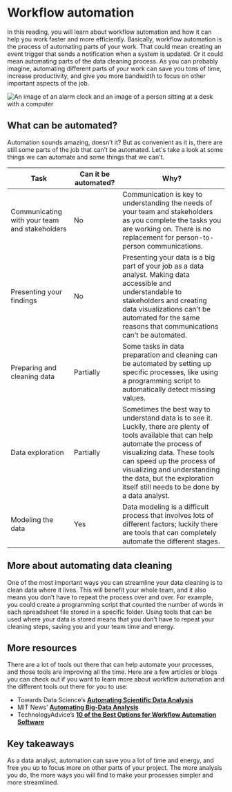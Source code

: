 # Workflow automation

In this reading, you will learn about workflow automation and how it can help you work faster and more efficiently. Basically, workflow automation is the process of automating parts of your work. That could mean creating an event trigger that sends a notification when a system is updated. Or it could mean automating parts of the data cleaning process. As you can probably imagine, automating different parts of your work can save you tons of time, increase productivity, and give you more bandwidth to focus on other important aspects of the job.

![An image of an alarm clock and an image of a person sitting at a desk with a computer](https://d3c33hcgiwev3.cloudfront.net/imageAssetProxy.v1/rgrPvRbvSxCKz70W74sQQw_3180a771074745fea045df7ce7340d86_Screen-Shot-2021-01-25-at-1.37.53-PM.png?expiry=1720310400000&hmac=hSxeSqI60erGvi8PZVBZATr-2BuUr4MXC8Pdk4lJ1xI)

## What can be automated?

Automation sounds amazing, doesn’t it? But as convenient as it is, there are still some parts of the job that can’t be automated. Let's take a look at some things we can automate and some things that we can’t.

| **Task**                                | **Can it be automated?** | **Why?**                                                                                                                                                                                                                                                                                                    |
| --------------------------------------------- | ------------------------------ | ----------------------------------------------------------------------------------------------------------------------------------------------------------------------------------------------------------------------------------------------------------------------------------------------------------------- |
| Communicating with your team and stakeholders | No                             | Communication is key to understanding the needs of your team and stakeholders as you complete the tasks you are working on. There is no replacement for person-to-person communications.                                                                                                                          |
| Presenting your findings                      | No                             | Presenting your data is a big part of your job as a data analyst. Making data accessible and understandable to stakeholders and creating data visualizations can’t be automated for the same reasons that communications can’t be automated.                                                                    |
| Preparing and cleaning data                   | Partially                      | Some tasks in data preparation and cleaning can be automated by setting up specific processes, like using a programming script to automatically detect missing values.                                                                                                                                            |
| Data exploration                              | Partially                      | Sometimes the best way to understand data is to see it. Luckily, there are plenty of tools available that can help automate the process of visualizing data. These tools can speed up the process of visualizing and understanding the data, but the exploration itself still needs to be done by a data analyst. |
| Modeling the data                             | Yes                            | Data modeling is a difficult process that involves lots of different factors; luckily there are tools that can completely automate the different stages.                                                                                                                                                          |

## More about automating data cleaning

One of the most important ways you can streamline your data cleaning is to clean data where it lives. This will benefit your whole team, and it also means you don’t have to repeat the process over and over. For example, you could create a programming script that counted the number of words in each spreadsheet file stored in a specific folder. Using tools that can be used where your data is stored means that you don’t have to repeat your cleaning steps, saving you and your team time and energy.

## More resources

There are a lot of tools out there that can help automate your processes, and those tools are improving all the time. Here are a few articles or blogs you can check out if you want to learn more about workflow automation and the different tools out there for you to use:

* Towards Data Science’s [**Automating Scientific Data Analysis**](https://towardsdatascience.com/automating-scientific-data-analysis-part-1-c9979cd0817e "This link takes you to a Toward Data Science article about automating data analysis with Python.")
* MIT News’ [**Automating Big-Data Analysis**](https://news.mit.edu/2016/automating-big-data-analysis-1021 "This link takes you to an MIT News article about automating data analysis.")
* TechnologyAdvice’s [**10 of the Best Options for Workflow Automation Software**](https://technologyadvice.com/blog/information-technology/top-10-workflow-automation-software/ "This link takes you to TechnologyAdvice's blog about the best workflow automation software.")

## Key takeaways

As a data analyst, automation can save you a lot of time and energy, and free you up to focus more on other parts of your project. The more analysis you do, the more ways you will find to make your processes simpler and more streamlined.
